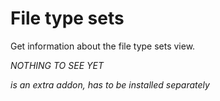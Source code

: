 # File type sets

Get information about the file type sets view.

*NOTHING TO SEE YET*

*is an extra addon, has to be installed separately*
